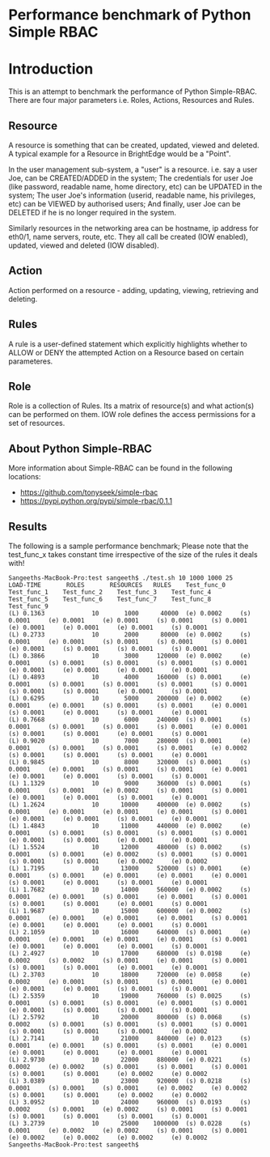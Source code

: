 
Performance benchmark of Python Simple RBAC 
============================================


# Introduction

This is an attempt to benchmark the performance of Python Simple-RBAC. There are four major parameters i.e. Roles, Actions, Resources and Rules.


## Resource

A resource is something that can be created, updated, viewed and deleted. A typical example for a Resource in BrightEdge would be a "Point".

In the user management sub-system, a "user" is a resource. i.e. say a user Joe, can be CREATED/ADDED in the system; The credentials for user Joe (like password, readable name, home directory, etc) can be UPDATED in the system; The user Joe's information (userid, readable name, his privileges, etc) can be VIEWED by authorised users; And finally, user Joe can be DELETED if he is no longer required in the system.

Similarly resources in the networking area can be hostname, ip address for eth0/1, name servers, route, etc. They all call be created (IOW enabled), updated, viewed and deleted (IOW disabled). 


## Action

Action performed on a resource - adding, updating, viewing, retrieving and deleting. 


## Rules

A rule is a user-defined statement which explicitly highlights whether to ALLOW or DENY the attempted Action on a Resource based on certain parameteres.


## Role

Role is a collection of Rules. Its a matrix of resource(s) and what action(s) can be performed on them. IOW role defines the access permissions for a set of resources.


## About Python Simple-RBAC

More information about Simple-RBAC can be found in the following locations:

* https://github.com/tonyseek/simple-rbac
* https://pypi.python.org/pypi/simple-rbac/0.1.1

## Results

The following is a sample performance benchmark; Please note that the test_func_x takes constant time irrespective of the size of the rules it deals with!

```
Sangeeths-MacBook-Pro:test sangeeth$ ./test.sh 10 1000 1000 25
LOAD-TIME       ROLES       RESOURCES   RULES    Test_func_0    Test_func_1    Test_func_2    Test_func_3    Test_func_4    Test_func_5    Test_func_6    Test_func_7    Test_func_8    Test_func_9
(L) 0.1363             10       1000      40000  (e) 0.0002     (s) 0.0001     (e) 0.0001     (e) 0.0001     (s) 0.0001     (s) 0.0001     (e) 0.0001     (e) 0.0001     (e) 0.0001     (s) 0.0001
(L) 0.2733             10       2000      80000  (e) 0.0002     (s) 0.0001     (e) 0.0001     (s) 0.0001     (s) 0.0001     (s) 0.0001     (e) 0.0001     (s) 0.0001     (s) 0.0001     (s) 0.0001
(L) 0.3866             10       3000     120000  (e) 0.0002     (e) 0.0001     (s) 0.0001     (s) 0.0001     (s) 0.0001     (s) 0.0001     (e) 0.0001     (e) 0.0001     (e) 0.0001     (e) 0.0001
(L) 0.4893             10       4000     160000  (s) 0.0001     (e) 0.0001     (s) 0.0001     (s) 0.0001     (s) 0.0001     (s) 0.0001     (s) 0.0001     (s) 0.0001     (e) 0.0001     (s) 0.0001
(L) 0.6295             10       5000     200000  (e) 0.0002     (e) 0.0001     (e) 0.0001     (s) 0.0001     (s) 0.0001     (e) 0.0001     (s) 0.0001     (e) 0.0001     (s) 0.0001     (e) 0.0001
(L) 0.7668             10       6000     240000  (s) 0.0001     (s) 0.0001     (s) 0.0001     (s) 0.0001     (s) 0.0001     (e) 0.0001     (s) 0.0001     (s) 0.0001     (e) 0.0001     (s) 0.0001
(L) 0.9020             10       7000     280000  (s) 0.0001     (e) 0.0001     (s) 0.0001     (s) 0.0001     (s) 0.0001     (e) 0.0002     (s) 0.0001     (s) 0.0001     (s) 0.0001     (e) 0.0001
(L) 0.9845             10       8000     320000  (s) 0.0001     (s) 0.0001     (e) 0.0001     (s) 0.0001     (s) 0.0001     (e) 0.0001     (e) 0.0001     (e) 0.0001     (s) 0.0001     (s) 0.0001
(L) 1.1329             10       9000     360000  (s) 0.0001     (s) 0.0001     (s) 0.0001     (e) 0.0002     (s) 0.0001     (s) 0.0001     (e) 0.0001     (e) 0.0001     (s) 0.0001     (e) 0.0001
(L) 1.2624             10      10000     400000  (e) 0.0002     (s) 0.0001     (e) 0.0001     (e) 0.0001     (e) 0.0001     (s) 0.0001     (e) 0.0001     (e) 0.0001     (s) 0.0001     (e) 0.0001
(L) 1.4843             10      11000     440000  (e) 0.0002     (e) 0.0001     (s) 0.0001     (s) 0.0001     (s) 0.0001     (s) 0.0001     (e) 0.0001     (s) 0.0001     (e) 0.0001     (e) 0.0001
(L) 1.5524             10      12000     480000  (s) 0.0002     (s) 0.0001     (s) 0.0001     (e) 0.0002     (s) 0.0001     (s) 0.0001     (s) 0.0001     (s) 0.0001     (e) 0.0002     (e) 0.0002
(L) 1.7195             10      13000     520000  (s) 0.0001     (e) 0.0001     (s) 0.0001     (e) 0.0001     (e) 0.0001     (e) 0.0001     (s) 0.0001     (e) 0.0001     (s) 0.0001     (e) 0.0001
(L) 1.7682             10      14000     560000  (e) 0.0002     (s) 0.0001     (e) 0.0001     (s) 0.0001     (e) 0.0001     (s) 0.0001     (s) 0.0001     (s) 0.0001     (e) 0.0001     (s) 0.0001
(L) 1.9687             10      15000     600000  (e) 0.0002     (s) 0.0001     (e) 0.0001     (e) 0.0001     (e) 0.0001     (s) 0.0001     (e) 0.0001     (e) 0.0001     (e) 0.0001     (s) 0.0001
(L) 2.1059             10      16000     640000  (s) 0.0001     (e) 0.0001     (e) 0.0001     (e) 0.0001     (e) 0.0001     (s) 0.0001     (e) 0.0001     (e) 0.0001     (e) 0.0001     (s) 0.0001
(L) 2.4927             10      17000     680000  (s) 0.0198     (e) 0.0002     (s) 0.0002     (s) 0.0001     (e) 0.0001     (s) 0.0001     (s) 0.0001     (s) 0.0001     (e) 0.0001     (e) 0.0001
(L) 2.3703             10      18000     720000  (e) 0.0058     (e) 0.0002     (e) 0.0001     (s) 0.0001     (s) 0.0001     (e) 0.0001     (e) 0.0001     (e) 0.0001     (s) 0.0001     (s) 0.0001
(L) 2.5359             10      19000     760000  (s) 0.0025     (s) 0.0001     (s) 0.0001     (s) 0.0001     (e) 0.0001     (s) 0.0001     (e) 0.0001     (s) 0.0001     (s) 0.0001     (s) 0.0001
(L) 2.5792             10      20000     800000  (s) 0.0068     (s) 0.0002     (s) 0.0001     (s) 0.0001     (s) 0.0001     (s) 0.0001     (s) 0.0001     (s) 0.0001     (s) 0.0001     (e) 0.0002
(L) 2.7141             10      21000     840000  (e) 0.0123     (s) 0.0001     (e) 0.0001     (s) 0.0001     (s) 0.0001     (e) 0.0001     (e) 0.0001     (e) 0.0001     (e) 0.0001     (e) 0.0001
(L) 2.9730             10      22000     880000  (e) 0.0221     (s) 0.0002     (e) 0.0002     (s) 0.0001     (s) 0.0001     (s) 0.0001     (s) 0.0001     (s) 0.0001     (e) 0.0002     (e) 0.0002
(L) 3.0389             10      23000     920000  (s) 0.0218     (s) 0.0001     (s) 0.0001     (s) 0.0001     (e) 0.0002     (e) 0.0002     (s) 0.0001     (s) 0.0001     (e) 0.0002     (e) 0.0002
(L) 3.0952             10      24000     960000  (s) 0.0193     (s) 0.0002     (s) 0.0001     (e) 0.0002     (s) 0.0001     (s) 0.0001     (s) 0.0001     (s) 0.0001     (s) 0.0001     (s) 0.0001
(L) 3.2739             10      25000    1000000  (s) 0.0228     (s) 0.0001     (e) 0.0002     (e) 0.0002     (s) 0.0001     (s) 0.0001     (e) 0.0002     (e) 0.0002     (e) 0.0002     (e) 0.0002
Sangeeths-MacBook-Pro:test sangeeth$
```


